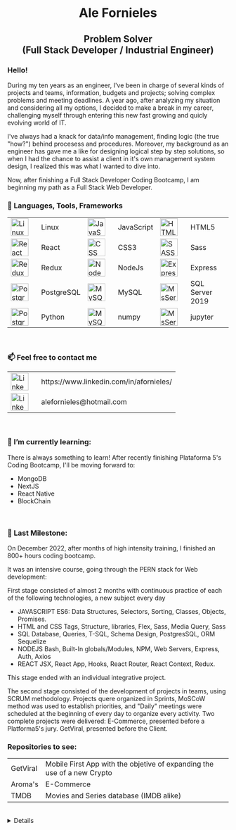   <h1 align="center">Ale Fornieles</h1>
   <h2 align="center">Problem Solver  
   <br> (Full Stack Developer / Industrial Engineer)</h2>

<h3>Hello!</h3>
<p align="justified">
   During my ten years as an engineer, I've been in charge of several kinds of projects and teams, information, budgets and projects; solving complex problems and meeting deadlines. A year ago, after analyzing my situation and considering all my options, I decided to make a break in my career, challenging myself through entering this new fast growing and quicly evolving world of IT.</p>
   <p>I've always had a knack for data/info management, finding logic (the true "how?") behind procesess and procedures. Moreover, my background as an engineer has gave me a like for designing logical step by step solutions, so when I had the chance to assist a client in it's own management system design, I realized this was what I wanted to dive into.</p>
  <p> Now, after finishing a Full Stack Developer Coding Bootcamp, I am beginning my path as a Full Stack Web Developer.
</p>

### 🧰 Languages, Tools, Frameworks

<table align="center">
<tr>
<td><img align="left" alt="Linux" width="40px" style="padding-right:10px;" src="https://cdn.jsdelivr.net/gh/devicons/devicon/icons/linux/linux-original.svg" /></td>
<td>Linux</td>
<td><img align="left" alt="JavaScript" width="40px" style="padding-right:10px;" src="https://cdn.jsdelivr.net/gh/devicons/devicon/icons/javascript/javascript-plain.svg" /></td>
<td>JavaScript</td>
<td><img align="left" alt="HTML" width="40px" style="padding-right:10px;" src="https://cdn.jsdelivr.net/gh/devicons/devicon/icons/html5/html5-plain.svg" /></td>
<td>HTML5</td>
</tr>
<tr>
<td><img align="left" alt="React" width="40px" style="padding-right:10px;" src="https://cdn.jsdelivr.net/gh/devicons/devicon/icons/react/react-original.svg" /></td>
<td>React</td>
<td><img align="left" alt="CSS" width="40px" style="padding-right:10px;" src="https://cdn.jsdelivr.net/gh/devicons/devicon/icons/css3/css3-plain.svg" /></td>
<td>CSS3</td>
<td><img align="left" alt="SASS" width="40px" style="padding-right:10px;" src="https://cdn.jsdelivr.net/gh/devicons/devicon/icons/sass/sass-original.svg" /></td>
<td>Sass</td>
</tr>
<tr>
<td><img align="left" alt="Redux" width="40px" style="padding-right:10px;" src="https://cdn.jsdelivr.net/gh/devicons/devicon/icons/redux/redux-original.svg" /></td>
<td>Redux</td>
<td><img align="left" alt="NodeJS" width="40px" style="padding-right:10px;" src="https://cdn.jsdelivr.net/gh/devicons/devicon/icons/nodejs/nodejs-original.svg" /></td>
<td>NodeJs</td>
<td><img align="left" alt="Express" width="40px" style="padding-right:10px;" src="https://user-images.githubusercontent.com/99204877/207951864-61d16bf3-b546-42ea-87ba-aa69c4ced3c2.jpg" /></td>
<td>Express</td>
</tr>
<tr>
<td><img align="left" alt="PostgresSQL" width="40px" style="padding-right:10px;" src="https://cdn.jsdelivr.net/gh/devicons/devicon/icons/postgresql/postgresql-original.svg" /></td>
<td>PostgreSQL</td>
<td><img align="left" alt="MySQL" width="40px" style="padding-right:10px;" src="https://cdn.jsdelivr.net/gh/devicons/devicon/icons/mysql/mysql-plain-wordmark.svg" /></td>
<td>MySQL</td>
<td><img align="left" alt="MsServer" width="40px" style="padding-right:10px;" src="https://user-images.githubusercontent.com/99204877/207951378-10c0d79d-13e4-44a6-9bc7-a2943819ff23.png" /></td>
<td>SQL Server 2019</td>
</tr>
<tr>
<td><img align="left" alt="PostgresSQL" width="40px" style="padding-right:10px;" src="https://cdn.jsdelivr.net/gh/devicons/devicon/icons/python/python-original.svg" /></td>
<td>Python</td>
<td><img align="left" alt="MySQL" width="40px" style="padding-right:10px;" src="https://cdn.jsdelivr.net/gh/devicons/devicon/icons/numpy/numpy-original.svg" /></td>
<td>numpy</td>
<td><img align="left" alt="MsServer" width="40px" style="padding-right:10px;" src="https://cdn.jsdelivr.net/gh/devicons/devicon/icons/jupyter/jupyter-original-wordmark.svg" /></td>
<td>jupyter</td>
</tr>
</table>

<br />

### 📫 Feel free to contact me
<table>
<tr>
<td><img align="left" alt="Linkedin" width="40px" style="padding-right:10px;" src="https://cdn.jsdelivr.net/gh/devicons/devicon/icons/linkedin/linkedin-original.svg" /></td>
<td>https://www.linkedin.com/in/afornieles/</td>
</tr>
<tr>
<td>
   <img align="left" alt="Linkedin" width="40px" style="padding-right:10px;" src="https://user-images.githubusercontent.com/99204877/207950605-532f8810-7692-4e16-8f8e-e50547f8efb9.png" /></td>
<td>alefornieles@hotmail.com</td>
</tr>
</table>
<br />

### 🌱 I’m currently learning:
  There is always something to learn! After recently finishing Plataforma 5's Coding Bootcamp, I'll be moving forward to:
  - MongoDB
  - NextJS
  - React Native
  - BlockChain
<br />

### 🌱 Last Milestone:
  <p>On December 2022, after months of high intensity training, I finished an 800+ hours coding bootcamp.</p>
  <p>It was an intensive course, going through the PERN stack for Web development:</p>
  <p>First stage consisted of almost 2 months with continuous practice of each of the following technologies, a new subject every day </p>
     
  - JAVASCRIPT ES6:
    Data Structures, Selectors, Sorting, Classes, Objects, Promises.
  - HTML and CSS
    Tags, Structure, libraries, Flex, Sass, Media Query, Sass
  - SQL
    Database, Queries, T-SQL, Schema Design, PostgresSQL, ORM Sequelize
  - NODEJS
    Bash, Built-In globals/Modules, NPM, Web Servers, Express, Auth, Axios
  - REACT
    JSX, React App, Hooks, React Router, React Context, Redux.

   <p>This stage ended with an individual integrative project.</p>
   
   <p>The second stage consisted of the development of projects in teams, using SCRUM methodology.
    Projects quere organized in Sprints, MoSCoW method was used to establish priorities, and "Daily" meetings were scheduled  at the beginning of every day to organize every activity.
   Two complete projects were delivered:
    E-Commerce, presented before a Platforma5's jury.
    GetViral, presented before the Client.
</p>

### Repositories to see:
<table>
   <tr>
      <td>GetViral</td>
      <td>Mobile First App with the objetive of expanding the use of a new Crypto</td>
   </tr>
   <tr>
      <td>Aroma's</td>
      <td>E-Commerce</td>
   </tr>
      <tr>
      <td>TMDB</td>
      <td>Movies and Series database (IMDB alike)</td>
   </tr>
</table>
</br>

<details>
<h3>My Journey So Far</h3>
   <p>I first started coding in "Logo Writer". Yes, "the little turtle". A very simple program designed for helping children make their first steps in programming. And it was fun.</p>
   <p>Some years later, I played a little with Basic and then Visual Basic; although always more as "something to do".</p>
   <p>Finally, in a more "professional environment" I started working with Excel's macros at my first job. And even though it may not be considered strictly "programming", I saved hundreds of hours just by thinking the complete flow of information, detecting where and how to process it; and what output was required.</p>
   <p>Throughout my entire career as engineer, I always ended up being the one responsible for designing the flow and management of information; and in some cases, even being the representative of (and responsible for) my department in IT projects.</p>
   <p>Decided to make the change, last year I planned two stages:
      During the first half of 2022, I attended several courses:</p>
      
  - Python Programming
  - Python for Data Analysis
  - HTML5, CSS
  - SQL Server 2019
  - JAVA Standard Web Programming
  - Javascript from scratch
  
   <p>And finally, in September, I started the Coding Bootcamp as the final stage in my initiation of this new path.</p>
